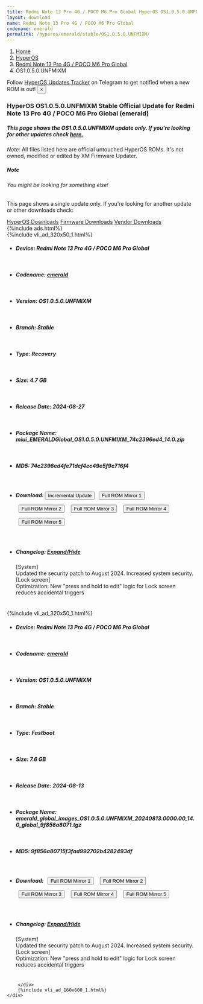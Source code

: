 ```yaml
---
title: Redmi Note 13 Pro 4G / POCO M6 Pro Global HyperOS OS1.0.5.0.UNFMIXM Update
layout: download
name: Redmi Note 13 Pro 4G / POCO M6 Pro Global
codename: emerald
permalink: /hyperos/emerald/stable/OS1.0.5.0.UNFMIXM/
---
```

<nav aria-label="breadcrumb">
    <ol class="breadcrumb">
        <li class="breadcrumb-item"><a href="/">Home</a></li>
        <li class="breadcrumb-item"><a href="/hyperos/">HyperOS</a></li>
        <li class="breadcrumb-item"><a href="/hyperos/emerald/">Redmi Note 13 Pro 4G / POCO M6 Pro Global</a></li>
        <li class="breadcrumb-item active" aria-current="page">OS1.0.5.0.UNFMIXM</li>
    </ol>
</nav>
<div class="alert alert-primary alert-dismissible fade show" role="alert">
    Follow <a href="https://t.me/MIUIUpdatesTracker" class="alert-link">HyperOS Updates Tracker</a> on Telegram to get
    notified when a new ROM is out!
    <button type="button" class="close" data-dismiss="alert" aria-label="Close">
        <span aria-hidden="true">&times;</span>
    </button>
</div>
<div class="col-12 mx-auto">
    <h3 class="title bg-light p-2 rounded">HyperOS OS1.0.5.0.UNFMIXM Stable Official Update for Redmi Note 13 Pro 4G / POCO M6 Pro Global (emerald)</h3>
    <h5>This page shows the OS1.0.5.0.UNFMIXM update only. If you're looking for other updates check
        <a href="/hyperos/emerald/">here.</a></h5>
    <p><i>Note: </i>All files listed here are official untouched HyperOS ROMs.
        It's not owned, modified or edited by XM Firmware Updater.</p>
    <div class="card">
        <div class="card-body">
            <h5 class="card-title">Note</h5>
            <h6 class="card-subtitle mb-2 text-muted">You might be looking for something else!</h6>
            <p class="card-text">This page shows a single update only.
                If you're looking for another update or other downloads check:</p>
            <a href="/hyperos/" class="card-link">HyperOS Downloads</a>
            <a href="/firmware/" class="card-link">Firmware Downloads</a>
            <a href="/vendor/" class="card-link">Vendor Downloads</a>
        </div>
    </div>
    {%include ads.html%}
    <div class="row justify-content-center">
        <div class="col-10" id="downloads">
                    <div class="card card-body">
            {%include vli_ad_320x50_1.html%}
            <ul class="list-unstyled">
                <li style="padding-bottom: 10px;">
                    <h5><b>Device: </b>Redmi Note 13 Pro 4G / POCO M6 Pro Global</h5>
                </li>
                <li style="padding-bottom: 10px;">
                    <h5><b>Codename: </b> <a href="/hyperos/emerald/" target="_blank">emerald</a> </h5>
                </li>
                <li style="padding-bottom: 10px;">
                    <h5><b>Version: </b>OS1.0.5.0.UNFMIXM</h5>
                </li>
                <li style="padding-bottom: 10px;">
                    <h5><b>Branch: </b>Stable</h5>
                </li>
                <li style="padding-bottom: 10px;">
                    <h5><b>Type: </b>Recovery</h5>
                </li>
                <li style="padding-bottom: 10px;">
                    <h5><b>Size: </b>4.7 GB</h5>
                </li>
                <li style="padding-bottom: 10px;">
                    <h5><b>Release Date: </b>2024-08-27</h5>
                </li>
                <li style="padding-bottom: 10px;">
                    <h5><b>Package Name: </b><span id="filename" class="text-dark">miui_EMERALDGlobal_OS1.0.5.0.UNFMIXM_74c2396ed4_14.0.zip</span></h5>
                </li>
                <li style="padding-bottom: 10px;">
                    <h5><b>MD5: </b><span id="md5" class="text-muted">74c2396ed4fe71def4ec49e5f9c716f4</span></h5>
                </li>
                <li style="padding-bottom: 10px;">
                    <h5><b>Download: </b><button type="button" id="incremental_download" class="btn btn-warning" onclick="window.open('https://bigota.d.miui.com/OS1.0.5.0.UNFMIXM/miui-blockota-emerald_global-OS1.0.4.0.UNFMIXM-OS1.0.5.0.UNFMIXM-540404cac4-14.0.zip', '_blank');"><i class="fa fa-download"></i> Incremental Update</button> <button type="button" id="download" class="btn btn-primary" style="margin: 7px;" onclick="window.open('https://cdnorg.d.miui.com/OS1.0.5.0.UNFMIXM/miui_EMERALDGlobal_OS1.0.5.0.UNFMIXM_74c2396ed4_14.0.zip', '_blank');"><i class="fa fa-download"></i> Full ROM Mirror 1</button> <button type="button" id="download" class="btn btn-primary" style="margin: 7px;" onclick="window.open('https://bkt-sgp-miui-ota-update-alisgp.oss-ap-southeast-1.aliyuncs.com/OS1.0.5.0.UNFMIXM/miui_EMERALDGlobal_OS1.0.5.0.UNFMIXM_74c2396ed4_14.0.zip', '_blank');"><i class="fa fa-download"></i> Full ROM Mirror 2</button> <button type="button" id="download" class="btn btn-primary" style="margin: 7px;" onclick="window.open('https://bn.d.miui.com/OS1.0.5.0.UNFMIXM/miui_EMERALDGlobal_OS1.0.5.0.UNFMIXM_74c2396ed4_14.0.zip', '_blank');"><i class="fa fa-download"></i> Full ROM Mirror 3</button> <button type="button" id="download" class="btn btn-primary" style="margin: 7px;" onclick="window.open('https://bigota.d.miui.com/OS1.0.5.0.UNFMIXM/miui_EMERALDGlobal_OS1.0.5.0.UNFMIXM_74c2396ed4_14.0.zip', '_blank');"><i class="fa fa-download"></i> Full ROM Mirror 4</button> <button type="button" id="download" class="btn btn-primary" style="margin: 7px;" onclick="window.open('https://hugeota.d.miui.com/OS1.0.5.0.UNFMIXM/miui_EMERALDGlobal_OS1.0.5.0.UNFMIXM_74c2396ed4_14.0.zip', '_blank');"><i class="fa fa-download"></i> Full ROM Mirror 5</button></h5>
                </li>
                <li style="padding-bottom: 10px;">
                    <h5><b>Changelog: </b><a href="#emerald_1_changelog" data-toggle="collapse" role="button"
                            aria-expanded="false" aria-controls="emerald_1_changelog"> <i class="fa fa-arrow-down"
                                aria-hidden="true"></i> Expand/Hide</a></h5>
                    <div class="collapse" id="emerald_1_changelog">
                        <p id="changelog_text">[System]<br>Updated the security patch to August 2024. Increased system security.<br>[Lock screen]<br>Optimization: New "press and hold to edit" logic for Lock screen reduces accidental triggers</p>
                    </div>
                </li>
            </ul>
        </div>
        <div class="card card-body">
            {%include vli_ad_320x50_1.html%}
            <ul class="list-unstyled">
                <li style="padding-bottom: 10px;">
                    <h5><b>Device: </b>Redmi Note 13 Pro 4G / POCO M6 Pro Global</h5>
                </li>
                <li style="padding-bottom: 10px;">
                    <h5><b>Codename: </b> <a href="/hyperos/emerald/" target="_blank">emerald</a> </h5>
                </li>
                <li style="padding-bottom: 10px;">
                    <h5><b>Version: </b>OS1.0.5.0.UNFMIXM</h5>
                </li>
                <li style="padding-bottom: 10px;">
                    <h5><b>Branch: </b>Stable</h5>
                </li>
                <li style="padding-bottom: 10px;">
                    <h5><b>Type: </b>Fastboot</h5>
                </li>
                <li style="padding-bottom: 10px;">
                    <h5><b>Size: </b>7.6 GB</h5>
                </li>
                <li style="padding-bottom: 10px;">
                    <h5><b>Release Date: </b>2024-08-13</h5>
                </li>
                <li style="padding-bottom: 10px;">
                    <h5><b>Package Name: </b><span id="filename" class="text-dark">emerald_global_images_OS1.0.5.0.UNFMIXM_20240813.0000.00_14.0_global_9f856a8071.tgz</span></h5>
                </li>
                <li style="padding-bottom: 10px;">
                    <h5><b>MD5: </b><span id="md5" class="text-muted">9f856a80715f3fad992702b4282493df</span></h5>
                </li>
                <li style="padding-bottom: 10px;">
                    <h5><b>Download: </b> <button type="button" id="download" class="btn btn-primary" style="margin: 7px;" onclick="window.open('https://cdnorg.d.miui.com/OS1.0.5.0.UNFMIXM/emerald_global_images_OS1.0.5.0.UNFMIXM_20240813.0000.00_14.0_global_9f856a8071.tgz', '_blank');"><i class="fa fa-download"></i> Full ROM Mirror 1</button> <button type="button" id="download" class="btn btn-primary" style="margin: 7px;" onclick="window.open('https://bkt-sgp-miui-ota-update-alisgp.oss-ap-southeast-1.aliyuncs.com/OS1.0.5.0.UNFMIXM/emerald_global_images_OS1.0.5.0.UNFMIXM_20240813.0000.00_14.0_global_9f856a8071.tgz', '_blank');"><i class="fa fa-download"></i> Full ROM Mirror 2</button> <button type="button" id="download" class="btn btn-primary" style="margin: 7px;" onclick="window.open('https://bn.d.miui.com/OS1.0.5.0.UNFMIXM/emerald_global_images_OS1.0.5.0.UNFMIXM_20240813.0000.00_14.0_global_9f856a8071.tgz', '_blank');"><i class="fa fa-download"></i> Full ROM Mirror 3</button> <button type="button" id="download" class="btn btn-primary" style="margin: 7px;" onclick="window.open('https://bigota.d.miui.com/OS1.0.5.0.UNFMIXM/emerald_global_images_OS1.0.5.0.UNFMIXM_20240813.0000.00_14.0_global_9f856a8071.tgz', '_blank');"><i class="fa fa-download"></i> Full ROM Mirror 4</button> <button type="button" id="download" class="btn btn-primary" style="margin: 7px;" onclick="window.open('https://hugeota.d.miui.com/OS1.0.5.0.UNFMIXM/emerald_global_images_OS1.0.5.0.UNFMIXM_20240813.0000.00_14.0_global_9f856a8071.tgz', '_blank');"><i class="fa fa-download"></i> Full ROM Mirror 5</button></h5>
                </li>
                <li style="padding-bottom: 10px;">
                    <h5><b>Changelog: </b><a href="#emerald_2_changelog" data-toggle="collapse" role="button"
                            aria-expanded="false" aria-controls="emerald_2_changelog"> <i class="fa fa-arrow-down"
                                aria-hidden="true"></i> Expand/Hide</a></h5>
                    <div class="collapse" id="emerald_2_changelog">
                        <p id="changelog_text">[System]<br>Updated the security patch to August 2024. Increased system security.<br>[Lock screen]<br>Optimization: New "press and hold to edit" logic for Lock screen reduces accidental triggers</p>
                    </div>
                </li>
            </ul>
        </div>

        </div>
        {%include vli_ad_160x600_1.html%}
    </div>
</div>
